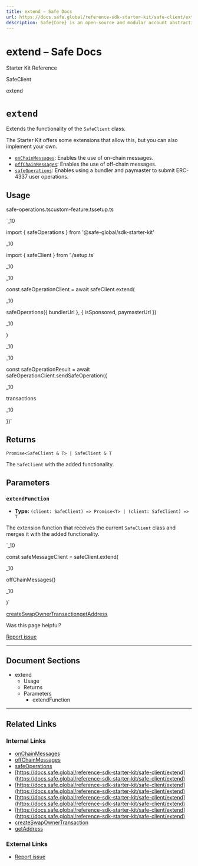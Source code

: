 ```yaml
---
title: extend – Safe Docs
url: https://docs.safe.global/reference-sdk-starter-kit/safe-client/extend
description: Safe{Core} is an open-source and modular account abstraction stack. Learn about its features and how to use it.
---
```


# extend – Safe Docs

Starter Kit Reference

SafeClient

extend

# `extend`

Extends the functionality of the `SafeClient` class.

The Starter Kit offers some extensions that allow this, but you can also implement your own.

- [`onChainMessages`](/reference-sdk-starter-kit/onchain-messages): Enables the use of on-chain messages.
- [`offChainMessages`](/reference-sdk-starter-kit/offchain-messages): Enables the use of off-chain messages.
- [`safeOperations`](/reference-sdk-starter-kit/safe-operations): Enables using a bundler and paymaster to submit ERC-4337 user operations.

## Usage



safe-operations.tscustom-feature.tssetup.ts

`_10

import { safeOperations } from '@safe-global/sdk-starter-kit'

_10

import { safeClient } from './setup.ts'

_10

_10

const safeOperationClient = await safeClient.extend(

_10

safeOperations({ bundlerUrl }, { isSponsored, paymasterUrl })

_10

)

_10

_10

const safeOperationResult = await safeOperationClient.sendSafeOperation({

_10

transactions

_10

})`

## Returns

`Promise<SafeClient & T> | SafeClient & T`

The `SafeClient` with the added functionality.

## Parameters

### `extendFunction`

- **Type:** `(client: SafeClient) => Promise<T> | (client: SafeClient) => T`

The extension function that receives the current `SafeClient` class and merges it with the added functionality.

`_10

const safeMessageClient = safeClient.extend(

_10

offChainMessages()

_10

)`

[createSwapOwnerTransaction](/reference-sdk-starter-kit/safe-client/createswapownertransaction "createSwapOwnerTransaction")[getAddress](/reference-sdk-starter-kit/safe-client/getaddress "getAddress")

Was this page helpful?

[Report issue](https://github.com/safe-global/safe-docs/issues/new?assignees=&labels=nextra-feedback&projects=&template=nextra-feedback.yml&title=%5BFeedback%5D+)

---

## Document Sections

- extend
  - Usage
  - Returns
  - Parameters
    - extendFunction

---

## Related Links

### Internal Links

- [onChainMessages](https://docs.safe.global/reference-sdk-starter-kit/onchain-messages)
- [offChainMessages](https://docs.safe.global/reference-sdk-starter-kit/offchain-messages)
- [safeOperations](https://docs.safe.global/reference-sdk-starter-kit/safe-operations)
- [https://docs.safe.global/reference-sdk-starter-kit/safe-client/extend](https://docs.safe.global/reference-sdk-starter-kit/safe-client/extend)
- [https://docs.safe.global/reference-sdk-starter-kit/safe-client/extend](https://docs.safe.global/reference-sdk-starter-kit/safe-client/extend)
- [https://docs.safe.global/reference-sdk-starter-kit/safe-client/extend](https://docs.safe.global/reference-sdk-starter-kit/safe-client/extend)
- [https://docs.safe.global/reference-sdk-starter-kit/safe-client/extend](https://docs.safe.global/reference-sdk-starter-kit/safe-client/extend)
- [createSwapOwnerTransaction](https://docs.safe.global/reference-sdk-starter-kit/safe-client/createswapownertransaction)
- [getAddress](https://docs.safe.global/reference-sdk-starter-kit/safe-client/getaddress)

### External Links

- [Report issue](https://github.com/safe-global/safe-docs/issues/new?assignees=&labels=nextra-feedback&projects=&template=nextra-feedback.yml&title=%5BFeedback%5D+)
